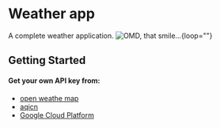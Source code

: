 # Weather app

A complete weather application.
![OMD, that smile...](https://media.giphy.com/media/aDFewF551mpb3kx2EM/giphy.gif){loop=""}

## Getting Started
#### Get your own API key from:
 * [open weathe map](https://openweathermap.org/api)
 * [aqicn](https://aqicn.org/api/)
 * [Google Cloud Platform](https://console.cloud.google.com/)

